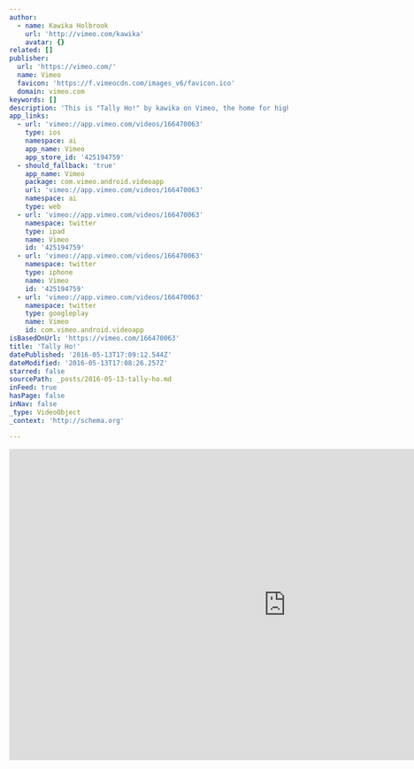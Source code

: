 ```yaml
---
author:
  - name: Kawika Holbrook
    url: 'http://vimeo.com/kawika'
    avatar: {}
related: []
publisher:
  url: 'https://vimeo.com/'
  name: Vimeo
  favicon: 'https://f.vimeocdn.com/images_v6/favicon.ico'
  domain: vimeo.com
keywords: []
description: 'This is "Tally Ho!" by kawika on Vimeo, the home for high quality videos and the people who love them.'
app_links:
  - url: 'vimeo://app.vimeo.com/videos/166470063'
    type: ios
    namespace: ai
    app_name: Vimeo
    app_store_id: '425194759'
  - should_fallback: 'true'
    app_name: Vimeo
    package: com.vimeo.android.videoapp
    url: 'vimeo://app.vimeo.com/videos/166470063'
    namespace: ai
    type: web
  - url: 'vimeo://app.vimeo.com/videos/166470063'
    namespace: twitter
    type: ipad
    name: Vimeo
    id: '425194759'
  - url: 'vimeo://app.vimeo.com/videos/166470063'
    namespace: twitter
    type: iphone
    name: Vimeo
    id: '425194759'
  - url: 'vimeo://app.vimeo.com/videos/166470063'
    namespace: twitter
    type: googleplay
    name: Vimeo
    id: com.vimeo.android.videoapp
isBasedOnUrl: 'https://vimeo.com/166470063'
title: 'Tally Ho!'
datePublished: '2016-05-13T17:09:12.544Z'
dateModified: '2016-05-13T17:08:26.257Z'
starred: false
sourcePath: _posts/2016-05-13-tally-ho.md
inFeed: true
hasPage: false
inNav: false
_type: VideoObject
_context: 'http://schema.org'

---
```

<iframe src="https://cdn.embedly.com/widgets/media.html?src=https%3A%2F%2Fplayer.vimeo.com%2Fvideo%2F166470063&amp;url=https%3A%2F%2Fvimeo.com%2F166470063&amp;image=http%3A%2F%2Fi.vimeocdn.com%2Fvideo%2F570561645_1280.jpg&amp;key=b7d04c9b404c499eba89ee7072e1c4f7&amp;type=text%2Fhtml&amp;schema=vimeo" width="1000" height="563" scrolling="no" frameborder="0" allowfullscreen="" style=""></iframe>